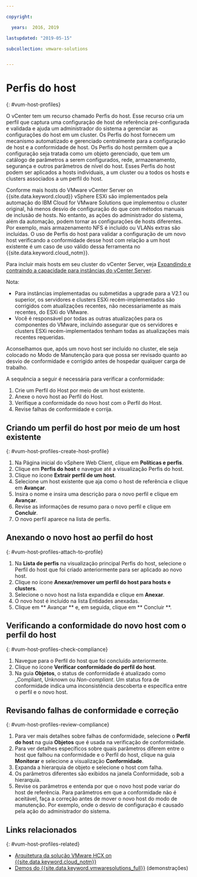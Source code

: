 ```yaml
---

copyright:

  years:  2016, 2019

lastupdated: "2019-05-15"

subcollection: vmware-solutions


---
```


#	Perfis do host
{: #vum-host-profiles}

O vCenter tem um recurso chamado Perfis do host. Esse recurso cria um perfil que captura uma configuração de host de referência pré-configurada e validada e ajuda um administrador do sistema a gerenciar as configurações do host em um cluster. Os Perfis do host fornecem um mecanismo automatizado e gerenciado centralmente para a configuração de host e a conformidade de host. Os Perfis do host permitem que a configuração seja tratada como um objeto gerenciado, que tem um catálogo de parâmetros a serem configurados, rede, armazenamento, segurança e outros parâmetros de nível do host. Esses Perfis do host podem ser aplicados a hosts individuais, a um cluster ou a todos os hosts e clusters associados a um perfil do host.

Conforme mais hosts do VMware vCenter Server on {{site.data.keyword.cloud}} vSphere ESXi são implementados pela automação do IBM Cloud for VMware Solutions que implementou o cluster original, há menos desvio de configuração do que com métodos manuais de inclusão de hosts. No entanto, as ações do administrador do sistema, além da automação, podem tornar as configurações de hosts diferentes. Por exemplo, mais armazenamento NFS é incluído ou VLANs extras são incluídas. O uso de Perfis do host para validar a configuração de um novo host verificando a conformidade desse host com relação a um host existente é um caso de uso válido dessa ferramenta no {{site.data.keyword.cloud_notm}}.

Para incluir mais hosts em seu cluster do vCenter Server, veja [ Expandindo e contraindo a capacidade para instâncias do vCenter Server](/docs/services/vmwaresolutions/vcenter?topic=vmware-solutions-vc_addingremovingservers).

Nota:
*	Para instâncias implementadas ou submetidas a upgrade para a V2.1 ou superior, os servidores e clusters ESXi recém-implementados são corrigidos com atualizações recentes, não necessariamente as mais recentes, do ESXi do VMware.
*	Você é responsável por todas as outras atualizações para os componentes do VMware, incluindo assegurar que os servidores e clusters ESXi recém-implementados tenham todas as atualizações mais recentes requeridas.

Aconselhamos que, após um novo host ser incluído no cluster, ele seja colocado no Modo de Manutenção para que possa ser revisado quanto ao desvio de conformidade e corrigido antes de hospedar qualquer carga de trabalho.

A sequência a seguir é necessária para verificar a conformidade:
1.	Crie um Perfil do Host por meio de um host existente.
2.	Anexe o novo host ao Perfil do Host.
3.	Verifique a conformidade do novo host com o Perfil do Host.
4.	Revise falhas de conformidade e corrija.

##	Criando um perfil do host por meio de um host existente
{: #vum-host-profiles-create-host-profile}

1.	Na Página inicial do vSphere Web Client, clique em **Políticas e perfis**.
2.	Clique em **Perfis do host** e navegue até a visualização Perfis do host.
3.	Clique no ícone **Extrair perfil de um host**.
4.	Selecione um host existente que aja como o host de referência e clique em **Avançar**.
5.	Insira o nome e insira uma descrição para o novo perfil e clique em **Avançar**.
6.	Revise as informações de resumo para o novo perfil e clique em **Concluir**.
7.	O novo perfil aparece na lista de perfis.

##	Anexando o novo host ao perfil do host
{: #vum-host-profiles-attach-to-profile}

1.	Na **Lista de perfis** na visualização principal Perfis do host, selecione o Perfil do host que foi criado anteriormente para ser aplicado ao novo host.
2.	Clique no ícone **Anexar/remover um perfil do host para hosts e clusters**.
3.	Selecione o novo host na lista expandida e clique em **Anexar**.
4.	O novo host é incluído na lista Entidades anexadas.
5.	Clique em  ** Avançar **  e, em seguida, clique em  ** Concluir **.

##	Verificando a conformidade do novo host com o perfil do host
{: #vum-host-profiles-check-compliance}

1.	Navegue para o Perfil do host que foi concluído anteriormente.
2.	Clique no ícone **Verificar conformidade do perfil do host**.
3.	Na guia **Objetos**, o status de conformidade é atualizado como _Compliant, Unknown ou _Non-compliant_. Um status fora de conformidade indica uma inconsistência descoberta e específica entre o perfil e o novo host.

##	Revisando falhas de conformidade e correção
{: #vum-host-profiles-review-compliance}

1. Para ver mais detalhes sobre falhas de conformidade, selecione o **Perfil do host** na guia **Objetos** que é usada na verificação de conformidade.
2. Para ver detalhes específicos sobre quais parâmetros diferem entre o host que falhou na conformidade e o Perfil do host, clique na guia **Monitorar** e selecione a visualização **Conformidade**.
3. Expanda a hierarquia de objeto e selecione o host com falha.
4. Os parâmetros diferentes são exibidos na janela Conformidade, sob a hierarquia.
5. Revise os parâmetros e entenda por que o novo host pode variar do host de referência. Para parâmetros em que a conformidade não é aceitável, faça a correção antes de mover o novo host do modo de manutenção. Por exemplo, onde o desvio de configuração é causado pela ação do administrador do sistema.

## Links relacionados
{: #vum-host-profiles-related}

* [Arquitetura da solução VMware HCX on {{site.data.keyword.cloud_notm}}](/docs/services/vmwaresolutions/services?topic=vmware-solutions-hcx-archi-intro#hcx-archi-intro)
* [Demos do {{site.data.keyword.vmwaresolutions_full}}](https://www.ibm.com/demos/collection/IBM-Cloud-for-VMware-Solutions/) (demonstrações)
